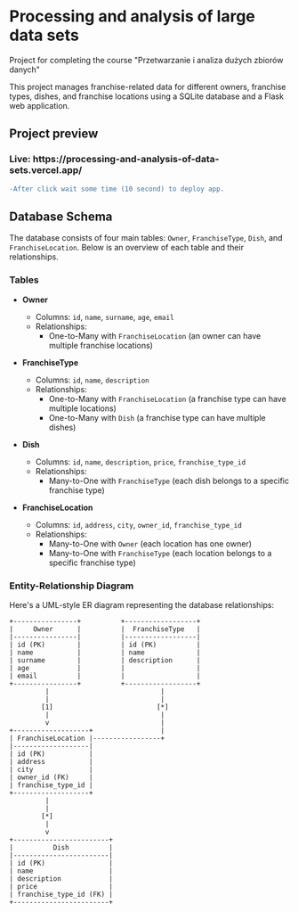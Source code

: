 # Processing and analysis of large data sets

Project for completing the course "Przetwarzanie i analiza dużych zbiorów danych"

This project manages franchise-related data for different owners, franchise types, dishes, and franchise locations using a SQLite database and a Flask web application.

## Project preview

<h3>Live: https://processing-and-analysis-of-data-sets.vercel.app/  </h3>

```diff
-After click wait some time (10 second) to deploy app.
```

## Database Schema

The database consists of four main tables: `Owner`, `FranchiseType`, `Dish`, and `FranchiseLocation`. Below is an overview of each table and their relationships.

### Tables

- **Owner**
  - Columns: `id`, `name`, `surname`, `age`, `email`
  - Relationships: 
    - One-to-Many with `FranchiseLocation` (an owner can have multiple franchise locations)

- **FranchiseType**
  - Columns: `id`, `name`, `description`
  - Relationships: 
    - One-to-Many with `FranchiseLocation` (a franchise type can have multiple locations)
    - One-to-Many with `Dish` (a franchise type can have multiple dishes)

- **Dish**
  - Columns: `id`, `name`, `description`, `price`, `franchise_type_id`
  - Relationships: 
    - Many-to-One with `FranchiseType` (each dish belongs to a specific franchise type)

- **FranchiseLocation**
  - Columns: `id`, `address`, `city`, `owner_id`, `franchise_type_id`
  - Relationships: 
    - Many-to-One with `Owner` (each location has one owner)
    - Many-to-One with `FranchiseType` (each location belongs to a specific franchise type)

### Entity-Relationship Diagram

Here's a UML-style ER diagram representing the database relationships:

```plaintext
+----------------+          +------------------+
|     Owner      |          |  FranchiseType   |
|----------------|          |------------------|
| id (PK)        |          | id (PK)          |
| name           |          | name             |
| surname        |          | description      |
| age            |          |                  |
| email          |          |                  |
+----------------+          +------------------+
         |                            |
         |                            |
        [1]                          [*]
         |                            |
         v                            |
+-------------------+                 |
| FranchiseLocation |-----------------+
|-------------------|
| id (PK)           |
| address           |
| city              |
| owner_id (FK)     |
| franchise_type_id |
+-------------------+
         |
         |
        [*]
         |
         v
+------------------------+
|          Dish          |
|------------------------|
| id (PK)                |
| name                   |
| description            |
| price                  |
| franchise_type_id (FK) |
+------------------------+
```
